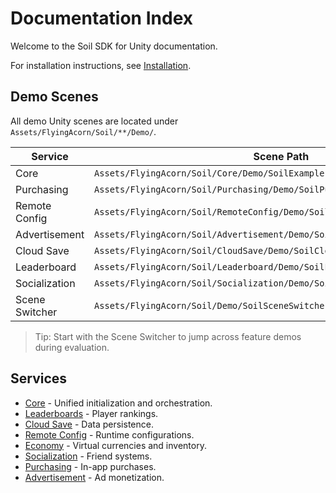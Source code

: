 # Documentation Index

Welcome to the Soil SDK for Unity documentation.

For installation instructions, see [Installation](./Installation.md).

## Demo Scenes

All demo Unity scenes are located under `Assets/FlyingAcorn/Soil/**/Demo/`.

| Service        | Scene Path                                                                 |
|----------------|-----------------------------------------------------------------------------|
| Core           | `Assets/FlyingAcorn/Soil/Core/Demo/SoilExample.unity`                      |
| Purchasing     | `Assets/FlyingAcorn/Soil/Purchasing/Demo/SoilPurchasingExample.unity`      |
| Remote Config  | `Assets/FlyingAcorn/Soil/RemoteConfig/Demo/SoilRemoteConfigExample.unity`  |
| Advertisement  | `Assets/FlyingAcorn/Soil/Advertisement/Demo/SoilAdvertisementExample.unity`|
| Cloud Save     | `Assets/FlyingAcorn/Soil/CloudSave/Demo/SoilCloudSaveExample.unity`        |
| Leaderboard    | `Assets/FlyingAcorn/Soil/Leaderboard/Demo/SoilLeaderboardExample.unity`    |
| Socialization  | `Assets/FlyingAcorn/Soil/Socialization/Demo/SoilSocializationExample.unity`|
| Scene Switcher | `Assets/FlyingAcorn/Soil/Demo/SoilSceneSwitcher.unity`                     |

> Tip: Start with the Scene Switcher to jump across feature demos during evaluation.

## Services

- [Core](./core/Introduction.md) - Unified initialization and orchestration.
- [Leaderboards](./leaderboard/Introduction.md) - Player rankings.
- [Cloud Save](./cloudsave/Introduction.md) - Data persistence.
- [Remote Config](./remoteconfig/Introduction.md) - Runtime configurations.
- [Economy](./economy/Introduction.md) - Virtual currencies and inventory.
- [Socialization](./socialization/Introduction.md) - Friend systems.
- [Purchasing](./purchasing/Introduction.md) - In-app purchases.
- [Advertisement](./advertisement/Introduction.md) - Ad monetization.